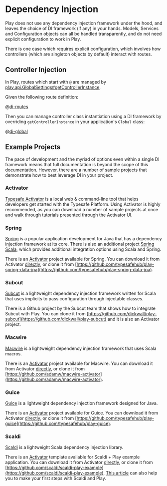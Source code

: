 <!--- Copyright (C) 2009-2013 Typesafe Inc. <http://www.typesafe.com> -->
# Dependency Injection

Play does not use any dependency injection framework under the hood, and leaves the choice of DI framework (if any) in your hands.  Models, Services and Configuration objects can all be handled transparently, and do not need explicit configuration to work in Play.

There is one case which requires explicit configuration, which involves how controllers (which are singleton objects by default) interact with routes.

## Controller Injection

In Play, routes which start with `@` are managed by [play.api.GlobalSettings#getControllerInstance](api/scala/index.html#play.api.GlobalSettings),

Given the following route definition:

@[di-routes](code/scalaguide.advanced.dependencyinjection.routes)

Then you can manage controller class instantiation using a DI framework by overriding `getControllerInstance` in your application's `Global` class:

@[di-global](code/ControllerInjection.scala)

## Example Projects

The pace of development and the myriad of options even within a single DI framework means that full documentation is beyond the scope of this documentation.  However, there are a number of sample projects that demonstrate how to best leverage DI in your project.

### Activator

[Typesafe Activator](http://www.typesafe.com/activator) is a local web & command-line tool that helps developers get started with the Typesafe Platform.  Using Activator is highly recommended, as you can download a number of sample projects at once and walk through tutorials presented through the Activator UI.

### Spring

[Spring](http://www.springsource.org/) is a popular application development for Java that has a dependency injection framework at its core.  There is also an additional project [Spring Scala](https://github.com/SpringSource/spring-scala), which provides additional integration options using Scala and Spring.

There is an [Activator](http://www.typesafe.com/activator) project available for Spring.  You can download it from Activator [directly](http://typesafe.com/activator/template/play-spring-data-jpa), or clone it from [https://github.com/typesafehub/play-spring-data-jpa](https://github.com/typesafehub/play-spring-data-jpa).

### Subcut

[Subcut](https://github.com/dickwall/subcut/blob/master/GettingStarted.md) is a lightweight dependency injection framework written for Scala that uses implicits to pass configuration through injectable classes.

There is a Github project by the Subcut team that shows how to integrate Subcut with Play.  You can clone it from [https://github.com/dickwall/play-subcut](https://github.com/dickwall/play-subcut) and it is also an Activator project.

### Macwire

[Macwire](https://github.com/adamw/macwire) is a lightweight dependency injection framework that uses Scala macros.

There is an [Activator](http://www.typesafe.com/activator) project available for Macwire.  You can download it from Activator [directly](http://typesafe.com/activator/template/macwire-activator), or clone it from [https://github.com/adamw/macwire-activator](https://github.com/adamw/macwire-activator).

### Guice

[Guice](https://code.google.com/p/google-guice/) is a lightweight dependency injection framework designed for Java.

There is an [Activator](http://www.typesafe.com/activator) project available for Guice.  You can download it from Activator [directly](http://typesafe.com/activator/template/play-guice), or clone it from [https://github.com/typesafehub/play-guice](https://github.com/typesafehub/play-guice).

### Scaldi

[Scaldi](https://github.com/scaldi/scaldi) is a lightweight Scala dependency injection library.

There is an [Activator](http://www.typesafe.com/activator) template available for Scaldi + Play example application. You can download it from Activator [directly](http://typesafe.com/activator/template/scaldi-play-example), or clone it from [https://github.com/scaldi/scaldi-play-example](https://github.com/scaldi/scaldi-play-example). [This article](http://hacking-scala.tumblr.com/post/51407241538/easy-dependency-injection-in-play-framework-with-scaldi) can also help you to make your first steps with Scaldi and Play.
